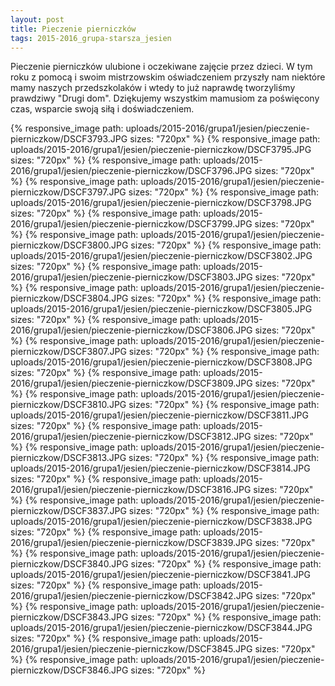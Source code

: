 ```yaml
---
layout: post
title: Pieczenie pierniczków
tags: 2015-2016_grupa-starsza_jesien
---
```


Pieczenie pierniczków ulubione i oczekiwane zajęcie przez dzieci. W tym roku z pomocą i swoim mistrzowskim oświadczeniem przyszły nam niektóre mamy naszych przedszkolaków i wtedy to już naprawdę tworzyliśmy prawdziwy "Drugi dom". Dziękujemy wszystkim mamusiom za poświęcony czas, wsparcie swoją siłą i doświadczeniem.

{% responsive_image path: uploads/2015-2016/grupa1/jesien/pieczenie-pierniczkow/DSCF3793.JPG sizes: "720px" %}
{% responsive_image path: uploads/2015-2016/grupa1/jesien/pieczenie-pierniczkow/DSCF3795.JPG sizes: "720px" %}
{% responsive_image path: uploads/2015-2016/grupa1/jesien/pieczenie-pierniczkow/DSCF3796.JPG sizes: "720px" %}
{% responsive_image path: uploads/2015-2016/grupa1/jesien/pieczenie-pierniczkow/DSCF3797.JPG sizes: "720px" %}
{% responsive_image path: uploads/2015-2016/grupa1/jesien/pieczenie-pierniczkow/DSCF3798.JPG sizes: "720px" %}
{% responsive_image path: uploads/2015-2016/grupa1/jesien/pieczenie-pierniczkow/DSCF3799.JPG sizes: "720px" %}
{% responsive_image path: uploads/2015-2016/grupa1/jesien/pieczenie-pierniczkow/DSCF3800.JPG sizes: "720px" %}
{% responsive_image path: uploads/2015-2016/grupa1/jesien/pieczenie-pierniczkow/DSCF3802.JPG sizes: "720px" %}
{% responsive_image path: uploads/2015-2016/grupa1/jesien/pieczenie-pierniczkow/DSCF3803.JPG sizes: "720px" %}
{% responsive_image path: uploads/2015-2016/grupa1/jesien/pieczenie-pierniczkow/DSCF3804.JPG sizes: "720px" %}
{% responsive_image path: uploads/2015-2016/grupa1/jesien/pieczenie-pierniczkow/DSCF3805.JPG sizes: "720px" %}
{% responsive_image path: uploads/2015-2016/grupa1/jesien/pieczenie-pierniczkow/DSCF3806.JPG sizes: "720px" %}
{% responsive_image path: uploads/2015-2016/grupa1/jesien/pieczenie-pierniczkow/DSCF3807.JPG sizes: "720px" %}
{% responsive_image path: uploads/2015-2016/grupa1/jesien/pieczenie-pierniczkow/DSCF3808.JPG sizes: "720px" %}
{% responsive_image path: uploads/2015-2016/grupa1/jesien/pieczenie-pierniczkow/DSCF3809.JPG sizes: "720px" %}
{% responsive_image path: uploads/2015-2016/grupa1/jesien/pieczenie-pierniczkow/DSCF3810.JPG sizes: "720px" %}
{% responsive_image path: uploads/2015-2016/grupa1/jesien/pieczenie-pierniczkow/DSCF3811.JPG sizes: "720px" %}
{% responsive_image path: uploads/2015-2016/grupa1/jesien/pieczenie-pierniczkow/DSCF3812.JPG sizes: "720px" %}
{% responsive_image path: uploads/2015-2016/grupa1/jesien/pieczenie-pierniczkow/DSCF3813.JPG sizes: "720px" %}
{% responsive_image path: uploads/2015-2016/grupa1/jesien/pieczenie-pierniczkow/DSCF3814.JPG sizes: "720px" %}
{% responsive_image path: uploads/2015-2016/grupa1/jesien/pieczenie-pierniczkow/DSCF3816.JPG sizes: "720px" %}
{% responsive_image path: uploads/2015-2016/grupa1/jesien/pieczenie-pierniczkow/DSCF3837.JPG sizes: "720px" %}
{% responsive_image path: uploads/2015-2016/grupa1/jesien/pieczenie-pierniczkow/DSCF3838.JPG sizes: "720px" %}
{% responsive_image path: uploads/2015-2016/grupa1/jesien/pieczenie-pierniczkow/DSCF3839.JPG sizes: "720px" %}
{% responsive_image path: uploads/2015-2016/grupa1/jesien/pieczenie-pierniczkow/DSCF3840.JPG sizes: "720px" %}
{% responsive_image path: uploads/2015-2016/grupa1/jesien/pieczenie-pierniczkow/DSCF3841.JPG sizes: "720px" %}
{% responsive_image path: uploads/2015-2016/grupa1/jesien/pieczenie-pierniczkow/DSCF3842.JPG sizes: "720px" %}
{% responsive_image path: uploads/2015-2016/grupa1/jesien/pieczenie-pierniczkow/DSCF3843.JPG sizes: "720px" %}
{% responsive_image path: uploads/2015-2016/grupa1/jesien/pieczenie-pierniczkow/DSCF3844.JPG sizes: "720px" %}
{% responsive_image path: uploads/2015-2016/grupa1/jesien/pieczenie-pierniczkow/DSCF3845.JPG sizes: "720px" %}
{% responsive_image path: uploads/2015-2016/grupa1/jesien/pieczenie-pierniczkow/DSCF3846.JPG sizes: "720px" %}